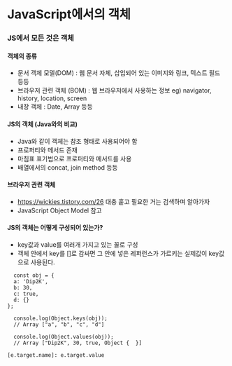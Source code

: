 # JavaScript에서의 객체

### JS에서 모든 것은 객체

#### 객체의 종류
- 문서 객체 모델(DOM) : 웹 문서 자체, 삽입되어 있는 이미지와 링크, 텍스트 필드 등등
- 브라우저 관련 객체 (BOM) : 웹 브라우저에서 사용하는 정보 eg) navigator, history, location, screen
- 내장 객체 : Date, Array 등등

#### JS의 객체 (Java와의 비교)
- Java와 같이 객체는 참조 형태로 사용되어야 함
- 프로퍼티와 메서드 존재
- 마침표 표기법으로 프로퍼티와 메서드를 사용
- 배열에서의 concat, join method 등등

#### 브라우저 관련 객체
- https://wickies.tistory.com/26	대충 훝고 필요한 거는 검색하며 알아가자
- JavaScript Object Model 참고

#### JS의 객체는 어떻게 구성되어 있는가?
- key값과 value를 여러개 가지고 있는 꼴로 구성
- 객체 안에서 key를 []로 감싸면 그 안에 넣은 레퍼런스가 가르키는 실제값이 key값으로 사용된다.
~~~
  const obj = {
  a: 'Dip2K',
  b: 30,
  c: true,
  d: {}
};

  console.log(Object.keys(obj)); 
  // Array ["a", "b", "c", "d"]

  console.log(Object.values(obj)); 
  // Array ["Dip2K", 30, true, Object {  }]
~~~

~~~
[e.target.name]: e.target.value
~~~
